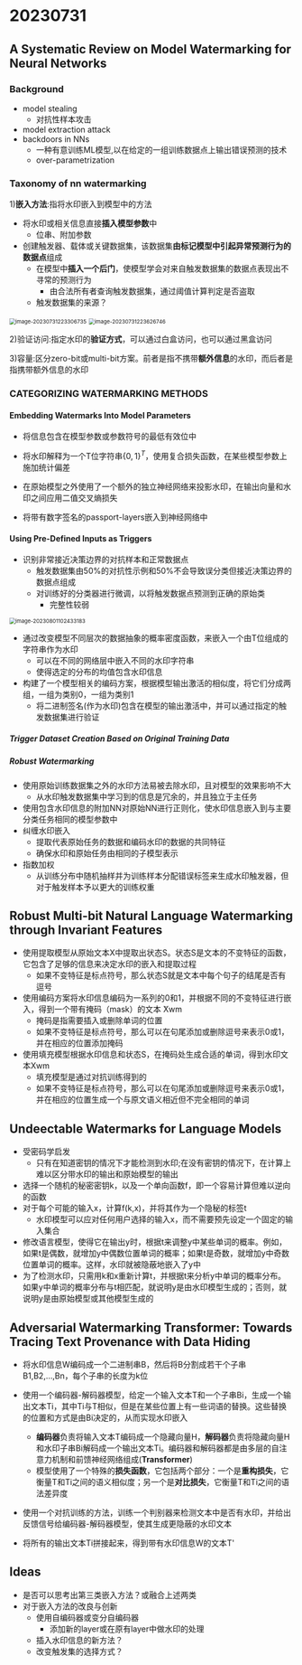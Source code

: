 # 20230731

## A Systematic Review on Model Watermarking for Neural Networks

### Background

- model stealing
  - 对抗性样本攻击
- model extraction attack
- backdoors in NNs
  - 一种有意训练ML模型,以在给定的一组训练数据点上输出错误预测的技术
  - over-parametrization

### Taxonomy of nn watermarking

1)**嵌入方法**:指将水印嵌入到模型中的方法

- 将水印或相关信息直接**插入模型参数**中
  - 位串、附加参数
- 创建触发器、载体或关键数据集，该数据集**由标记模型中引起异常预测行为的数据点**组成
  - 在模型中**插入一个后门**，使模型学会对来自触发数据集的数据点表现出不寻常的预测行为
    - 由合法所有者查询触发数据集，通过阈值计算判定是否盗取
  - 触发数据集的来源？

<img src="C:\Users\dell\AppData\Roaming\Typora\typora-user-images\image-20230731223306735.png" alt="image-20230731223306735" style="zoom:67%;" />

<img src="C:\Users\dell\AppData\Roaming\Typora\typora-user-images\image-20230731223626746.png" alt="image-20230731223626746" style="zoom:67%;" />

2)验证访问:指定水印的**验证方式**，可以通过白盒访问，也可以通过黑盒访问

3)容量:区分zero-bit或multi-bit方案。前者是指不携带**额外信息**的水印，而后者是指携带额外信息的水印

### CATEGORIZING WATERMARKING METHODS

#### Embedding Watermarks Into Model Parameters

- 将信息包含在模型参数或参数符号的最低有效位中

- 将水印解释为一个T位字符串$\{0,1\}^T$，使用复合损失函数，在某些模型参数上施加统计偏差

- 在原始模型之外使用了一个额外的独立神经网络来投影水印，在输出向量和水印之间应用二值交叉熵损失

- 将带有数字签名的passport-layers嵌入到神经网络中

#### Using Pre-Defined Inputs as Triggers

- 识别非常接近决策边界的对抗样本和正常数据点
  - 触发数据集由50%的对抗性示例和50%不会导致误分类但接近决策边界的数据点组成
  - 对训练好的分类器进行微调，以将触发数据点预测到正确的原始类
    - 完整性较弱

<img src="C:\Users\dell\AppData\Roaming\Typora\typora-user-images\image-20230801102433183.png" alt="image-20230801102433183" style="zoom:67%;" />

- 通过改变模型不同层次的数据抽象的概率密度函数，来嵌入一个由T位组成的字符串作为水印
  - 可以在不同的网络层中嵌入不同的水印字符串
  - 使得选定的分布的均值包含水印信息
- 构建了一个模型相关的编码方案，根据模型输出激活的相似度，将它们分成两组，一组为类别0，一组为类别1
  - 将二进制签名(作为水印)包含在模型的输出激活中，并可以通过指定的触发数据集进行验证

##### Trigger Dataset Creation Based on Original Training Data

##### Robust Watermarking

- 使用原始训练数据集之外的水印方法易被去除水印，且对模型的效果影响不大
  - 从水印触发数据集中学习到的信息是冗余的，并且独立于主任务
- 使用包含水印信息的附加NN对原始NN进行正则化，使水印信息嵌入到与主要分类任务相同的模型参数中
- 纠缠水印嵌入
  - 提取代表原始任务的数据和编码水印的数据的共同特征
  - 确保水印和原始任务由相同的子模型表示
- 指数加权
  - 从训练分布中随机抽样并为训练样本分配错误标签来生成水印触发器，但对于触发样本予以更大的训练权重

## Robust Multi-bit Natural Language Watermarking through Invariant Features

- 使用提取模型从原始文本X中提取出状态S。状态S是文本的不变特征的函数，它包含了足够的信息来决定水印的嵌入和提取过程
  - 如果不变特征是标点符号，那么状态S就是文本中每个句子的结尾是否有逗号
- 使用编码方案将水印信息编码为一系列的0和1，并根据不同的不变特征进行嵌入，得到一个带有掩码（mask）的文本 ̃Xwm
  - 掩码是指需要插入或删除单词的位置
  - 如果不变特征是标点符号，那么可以在句尾添加或删除逗号来表示0或1，并在相应的位置添加掩码
- 使用填充模型根据水印信息和状态S，在掩码处生成合适的单词，得到水印文本Xwm
  - 填充模型是通过对抗训练得到的
  - 如果不变特征是标点符号，那么可以在句尾添加或删除逗号来表示0或1，并在相应的位置生成一个与原文语义相近但不完全相同的单词

## Undeectable Watermarks for Language Models

- 受密码学启发
  - 只有在知道密钥的情况下才能检测到水印;在没有密钥的情况下，在计算上难以区分带水印的输出和原始模型的输出
- 选择一个随机的秘密密钥k，以及一个单向函数f，即一个容易计算但难以逆向的函数
- 对于每个可能的输入x，计算f(k,x)，并将其作为一个隐秘的标签t
  - 水印模型可以应对任何用户选择的输入x，而不需要预先设定一个固定的输入集合
- 修改语言模型，使得它在输出y时，根据t来调整y中某些单词的概率。例如，如果t是偶数，就增加y中偶数位置单词的概率；如果t是奇数，就增加y中奇数位置单词的概率。这样，水印就被隐蔽地嵌入了y中
- 为了检测水印，只需用k和x重新计算t，并根据t来分析y中单词的概率分布。如果y中单词的概率分布与t相匹配，就说明y是由水印模型生成的；否则，就说明y是由原始模型或其他模型生成的

## Adversarial Watermarking Transformer: Towards Tracing Text Provenance with Data Hiding

- 将水印信息W编码成一个二进制串B，然后将B分割成若干个子串B1,B2,…,Bn，每个子串的长度为k位
- 使用一个编码器-解码器模型，给定一个输入文本T和一个子串Bi，生成一个输出文本Ti，其中Ti与T相似，但是在某些位置上有一些词语的替换。这些替换的位置和方式是由Bi决定的，从而实现水印嵌入
  - **编码器**负责将输入文本T编码成一个隐藏向量H，**解码器**负责将隐藏向量H和水印子串Bi解码成一个输出文本Ti。编码器和解码器都是由多层的自注意力机制和前馈神经网络组成(**Transformer**)
  - 模型使用了一个特殊的**损失函数**，它包括两个部分：一个是**重构损失**，它衡量T和Ti之间的语义相似度；另一个是**对比损失**，它衡量T和Ti之间的语法差异度

- 使用一个对抗训练的方法，训练一个判别器来检测文本中是否有水印，并给出反馈信号给编码器-解码器模型，使其生成更隐蔽的水印文本
- 将所有的输出文本Ti拼接起来，得到带有水印信息W的文本T'

## Ideas

- 是否可以思考出第三类嵌入方法？或融合上述两类
- 对于嵌入方法的改良与创新
  - 使用自编码器或变分自编码器
    - 添加新的layer或在原有layer中做水印的处理
  - 插入水印信息的新方法？
  - 改变触发集的选择方式？